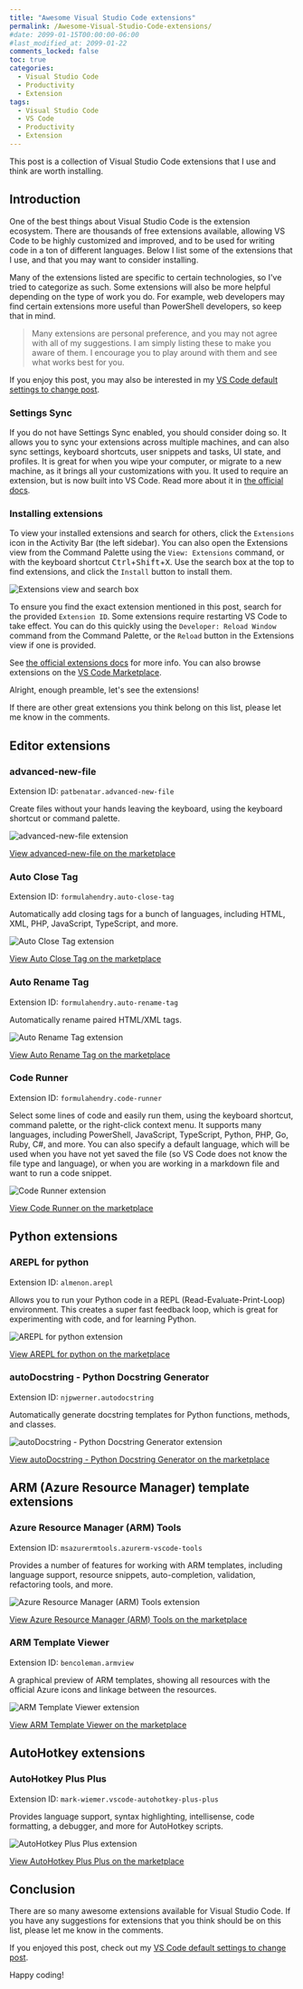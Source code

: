 ```yaml
---
title: "Awesome Visual Studio Code extensions"
permalink: /Awesome-Visual-Studio-Code-extensions/
#date: 2099-01-15T00:00:00-06:00
#last_modified_at: 2099-01-22
comments_locked: false
toc: true
categories:
  - Visual Studio Code
  - Productivity
  - Extension
tags:
  - Visual Studio Code
  - VS Code
  - Productivity
  - Extension
---
```


This post is a collection of Visual Studio Code extensions that I use and think are worth installing.

## Introduction

One of the best things about Visual Studio Code is the extension ecosystem.
There are thousands of free extensions available, allowing VS Code to be highly customized and improved, and to be used for writing code in a ton of different languages.
Below I list some of the extensions that I use, and that you may want to consider installing.

Many of the extensions listed are specific to certain technologies, so I've tried to categorize as such.
Some extensions will also be more helpful depending on the type of work you do.
For example, web developers may find certain extensions more useful than PowerShell developers, so keep that in mind.

> Many extensions are personal preference, and you may not agree with all of my suggestions.
> I am simply listing these to make you aware of them.
> I encourage you to play around with them and see what works best for you.

If you enjoy this post, you may also be interested in my [VS Code default settings to change post](https://blog.danskingdom.com/Visual-Studio-Code-default-settings-to-change/).

### Settings Sync

If you do not have Settings Sync enabled, you should consider doing so.
It allows you to sync your extensions across multiple machines, and can also sync settings, keyboard shortcuts, user snippets and tasks, UI state, and profiles.
It is great for when you wipe your computer, or migrate to a new machine, as it brings all your customizations with you.
It used to require an extension, but is now built into VS Code.
Read more about it in [the official docs](https://code.visualstudio.com/docs/editor/settings-sync).

### Installing extensions

To view your installed extensions and search for others, click the `Extensions` icon in the Activity Bar (the left sidebar).
You can also open the Extensions view from the Command Palette using the `View: Extensions` command, or with the keyboard shortcut <kbd>Ctrl</kbd>+<kbd>Shift</kbd>+<kbd>X</kbd>.
Use the search box at the top to find extensions, and click the `Install` button to install them.

![Extensions view and search box](/assets/Posts/2023-03-18-Awesome-Visual-Studio-Code-extensions/extensions-activity-bar-view.png)

To ensure you find the exact extension mentioned in this post, search for the provided `Extension ID`.
Some extensions require restarting VS Code to take effect.
You can do this quickly using the `Developer: Reload Window` command from the Command Palette, or the `Reload` button in the Extensions view if one is provided.

See [the official extensions docs](https://code.visualstudio.com/docs/editor/extension-marketplace) for more info.
You can also browse extensions on the [VS Code Marketplace](https://marketplace.visualstudio.com/VSCode).

Alright, enough preamble, let's see the extensions!

If there are other great extensions you think belong on this list, please let me know in the comments.

## Editor extensions

### advanced-new-file

Extension ID: `patbenatar.advanced-new-file`

Create files without your hands leaving the keyboard, using the keyboard shortcut or command palette.

![advanced-new-file extension](https://media.giphy.com/media/l3vRfRJO7ZX6WNJQs/source.gif)

[View advanced-new-file on the marketplace](https://marketplace.visualstudio.com/items?itemName=patbenatar.advanced-new-file)

### Auto Close Tag

Extension ID: `formulahendry.auto-close-tag`

Automatically add closing tags for a bunch of languages, including HTML, XML, PHP, JavaScript, TypeScript, and more.

![Auto Close Tag extension](https://github.com/formulahendry/vscode-auto-close-tag/raw/HEAD/images/usage.gif)

[View Auto Close Tag on the marketplace](https://marketplace.visualstudio.com/items?itemName=formulahendry.auto-close-tag)

### Auto Rename Tag

Extension ID: `formulahendry.auto-rename-tag`

Automatically rename paired HTML/XML tags.

![Auto Rename Tag extension](https://github.com/formulahendry/vscode-auto-rename-tag/raw/HEAD/images/usage.gif)

[View Auto Rename Tag on the marketplace](https://marketplace.visualstudio.com/items?itemName=formulahendry.auto-rename-tag)

### Code Runner

Extension ID: `formulahendry.code-runner`

Select some lines of code and easily run them, using the keyboard shortcut, command palette, or the right-click context menu.
It supports many languages, including PowerShell, JavaScript, TypeScript, Python, PHP, Go, Ruby, C#, and more.
You can also specify a default language, which will be used when you have not yet saved the file (so VS Code does not know the file type and language), or when you are working in a markdown file and want to run a code snippet.

![Code Runner extension](https://github.com/formulahendry/vscode-code-runner/raw/HEAD/images/usage.gif)

[View Code Runner on the marketplace](https://marketplace.visualstudio.com/items?itemName=formulahendry.code-runner)

## Python extensions

### AREPL for python

Extension ID: `almenon.arepl`

Allows you to run your Python code in a REPL (Read-Evaluate-Print-Loop) environment.
This creates a super fast feedback loop, which is great for experimenting with code, and for learning Python.

![AREPL for python extension](https://raw.githubusercontent.com/Almenon/AREPL-vscode/master/areplDemoGif2.gif)

[View AREPL for python on the marketplace](https://marketplace.visualstudio.com/items?itemName=almenon.arepl)

### autoDocstring - Python Docstring Generator

Extension ID: `njpwerner.autodocstring`

Automatically generate docstring templates for Python functions, methods, and classes.

![autoDocstring - Python Docstring Generator extension](https://github.com/NilsJPWerner/autoDocstring/raw/HEAD/images/demo.gif)

[View autoDocstring - Python Docstring Generator on the marketplace](https://marketplace.visualstudio.com/items?itemName=njpwerner.autodocstring)

## ARM (Azure Resource Manager) template extensions

### Azure Resource Manager (ARM) Tools

Extension ID: `msazurermtools.azurerm-vscode-tools`

Provides a number of features for working with ARM templates, including language support, resource snippets, auto-completion, validation, refactoring tools, and more.

![Azure Resource Manager (ARM) Tools extension](https://github.com/Microsoft/vscode-azurearmtools/raw/main/images/arm-snippets.png)

[View Azure Resource Manager (ARM) Tools on the marketplace](https://marketplace.visualstudio.com/items?itemName=msazurermtools.azurerm-vscode-tools)

### ARM Template Viewer

Extension ID: `bencoleman.armview`

A graphical preview of ARM templates, showing all resources with the official Azure icons and linkage between the resources.

![ARM Template Viewer extension](https://github.com/benc-uk/armview-vscode/raw/HEAD/assets/readme/screen1.png)

[View ARM Template Viewer on the marketplace](https://marketplace.visualstudio.com/items?itemName=bencoleman.armview)

## AutoHotkey extensions

### AutoHotkey Plus Plus

Extension ID: `mark-wiemer.vscode-autohotkey-plus-plus`

Provides language support, syntax highlighting, intellisense, code formatting, a debugger, and more for AutoHotkey scripts.

![AutoHotkey Plus Plus extension](https://github.com/mark-wiemer/vscode-autohotkey-plus-plus/raw/HEAD/image/debug.gif)

[View AutoHotkey Plus Plus on the marketplace](https://marketplace.visualstudio.com/items?itemName=mark-wiemer.vscode-autohotkey-plus-plus)

## Conclusion

There are so many awesome extensions available for Visual Studio Code.
If you have any suggestions for extensions that you think should be on this list, please let me know in the comments.

If you enjoyed this post, check out my [VS Code default settings to change post](https://blog.danskingdom.com/Visual-Studio-Code-default-settings-to-change/).

Happy coding!

